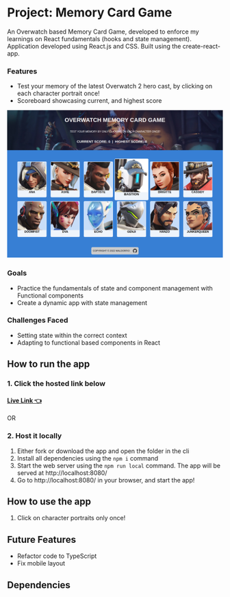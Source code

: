 # Project: Memory Card Game
An Overwatch based Memory Card Game, developed to enforce my learnings on React fundamentals (hooks and state management).
Application developed using React.js and CSS. Built using the create-react-app.

### Features
- Test your memory of the latest Overwatch 2 hero cast, by clicking on each character portrait once!
- Scoreboard showcasing current, and highest score

![](screencap.PNG)

### Goals
- Practice the fundamentals of state and component management with Functional components
- Create a dynamic app with state management

### Challenges Faced
- Setting state within the correct context
- Adapting to functional based components in React

## How to run the app
### 1. Click the hosted link below
#### [Live Link 👈](https://waldorfio.github.io/memory-card/)

OR

### 2. Host it locally
1.	Either fork or download the app and open the folder in the cli
2.	Install all dependencies using the `npm i` command
3.	Start the web server using the `npm run local` command. The app will be served at http://localhost:8080/
4.	Go to  http://localhost:8080/ in your browser, and start the app!

## How to use the app
1. Click on character portraits only once!

## Future Features
- Refactor code to TypeScript
- Fix mobile layout

## Dependencies
